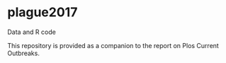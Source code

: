 # plague2017
Data and R code

This repository is provided as a companion to the report on Plos Current Outbreaks.
